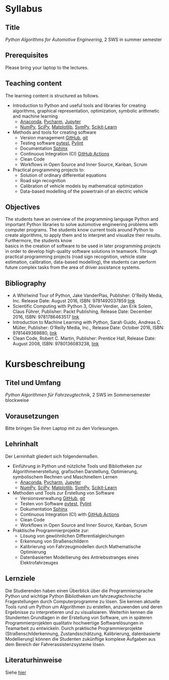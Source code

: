 # Syllabus
## Title
*Python Algorithms for Automotive Engineering*, 2 SWS in summer semester 
## Prerequisites
Please bring your laptop to the lectures.
## Teaching content
The learning content is structured as follows.
* Introduction to Python and useful tools and libraries for creating algorithms, 
graphical representation, optimization, symbolic arithmetic and machine learning 
    * [Anaconda](https://www.anaconda.com/), [Pycharm](https://www.jetbrains.com/pycharm/),
      [Jupyter](https://jupyter.org/)
    * [NumPy](http://www.numpy.org/), [SciPy](https://docs.scipy.org/doc/scipy/reference/), 
      [Matplotlib](https://matplotlib.org/), [SymPy](https://www.sympy.org/en/index.html), 
      [Scikit-Learn](https://scikit-learn.org/stable/index.html)
* Methods and tools for creating software
    * Version management [GitHub](https://github.com/), [git](https://git-scm.com/)
    * Testing software [pytest](https://docs.pytest.org/en/latest/),
      [Pylint](https://www.pylint.org/)
    * Documentation [Sphinx](http://www.sphinx-doc.org/en/stable/)
    * Continuous Integration (CI) [GitHub Actions](https://github.com/features/actions)
    * Clean Code
    * Workflows in Open Source and Inner Source, Kanban, Scrum
* Practical programming projects to:
    * Solution of ordinary differential equations
    * Road sign recognition
    * Calibration of vehicle models by mathematical optimization
    * Data-based modelling of the powertrain of an electric vehicle
## Objectives
The students have an overview of the programming language Python and important 
Python libraries to solve automotive engineering problems with computer programs. 
The students know current tools around Python to create algorithms, to apply them
and to interpret and visualize their results. Furthermore, the students know  
basics in the creation of software to be used in later programming projects in order 
to develop high-quality software solutions in teamwork. Through practical 
programming projects (road sign recognition, vehicle state estimation, calibration, 
data-based modelling), the students can perform future complex tasks from the 
area of driver assistance systems.
## <a name="Bibliography">Bibliography</a>
* A Whirlwind Tour of Python, Jake VanderPlas, Publisher: O'Reilly Media, Inc.
Release Date: August 2016, ISBN: 9781492037859
[link](https://www.oreilly.com/library/view/a-whirlwind-tour/9781492037859/)
* Scientific Computing with Python 3, Olivier Verdier, Jan Erik Solem, Claus Führer,
Publisher: Packt Publishing, Release Date: December 2016, ISBN: 9781786463517
[link](https://www.oreilly.com/library/view/scientific-computing-with/9781786463517/)
* Introduction to Machine Learning with Python, Sarah Guido, Andreas C. Müller, 
Publisher: O'Reilly Media, Inc., Release Date: October 2016, ISBN: 9781449369880, 
[link](https://www.oreilly.com/library/view/introduction-to-machine/9781449369880/)
* Clean Code, Robert C. Martin, Publisher: Prentice Hall, Release Date: August 2008,
ISBN: 9780136083238, [link](https://www.oreilly.com/library/view/clean-code/9780136083238/)

# Kursbeschreibung
## Titel und Umfang
*Python Algorithmen für Fahrzeugtechnik*, 2 SWS im Sommersemester blockweise
## Vorausetzungen
Bitte bringen Sie ihren Laptop mit zu den Vorlesungen.
## Lehrinhalt
Der Lerninhalt gliedert sich folgendermaßen.
* Einführung in Python und nützliche Tools und Bibliotheken zur Algorithmenerstellung, 
grafischen Darstellung, Optimierung, symbolischem Rechnen und Maschinellem Lernen 
    * [Anaconda](https://www.anaconda.com/), [Pycharm](https://www.jetbrains.com/pycharm/),
      [Jupyter](https://jupyter.org/)
    * [NumPy](http://www.numpy.org/), [SciPy](https://docs.scipy.org/doc/scipy/reference/),
      [Matplotlib](https://matplotlib.org/), [SymPy](https://www.sympy.org/en/index.html), 
      [Scikit-Learn](https://scikit-learn.org/stable/index.html)
* Methoden und Tools zur Erstellung von Software
    * Versionsverwaltung [GitHub](https://github.com/), [git](https://git-scm.com/)
    * Testen von Software [pytest](https://docs.pytest.org/en/latest/),
      [Pylint](https://www.pylint.org/)
    * Dokumentation [Sphinx](http://www.sphinx-doc.org/en/stable/)
    * Continuous Integration (CI) with [GitHub Actions](https://github.com/features/actions)
    * Clean Code
    * Workflows in Open Source and Inner Source, Kanban, Scrum
* Praktische Programmierprojekte zur:
    * Lösung von gewöhnlichen Differentialgleichungen
    * Erkennung von Straßenschildern
    * Kalibrierung von Fahrzeugmodellen durch Mathematische Optimierung
    * Datenbasierten Modellierung des Antriebsstranges eines Elektrofahrzeuges
## Lernziele
Die Studierenden haben einen Überblick über die Programmiersprache Python und wichtige 
Python Bibliotheken um fahrzeugtechnische Fragestellungen durch Computerprogramme zu 
lösen. Sie kennen aktuelle Tools rund um Python um Algorithmen zu erstellen, anzuwenden
und deren Ergebnisse zu interpretieren und zu visualisieren. Weiterhin kennen die 
Stundenten Grundlagen in der Erstellung von Software, um in späteren Programmierprojekten 
qualitativ hochwertige Softwarelösungen in Teamarbeit zu entwickeln. Durch praktische 
Programmierprojekte (Straßenschilderkennung, Zustandsschätzung, Kalibrierung, 
datenbasierte Modellierung) können die Studenten zukünftige komplexe Aufgaben aus dem 
Bereich der Fahrerassistenzsysteme lösen.
## Literaturhinweise
Siehe [hier](#Bibliography)
